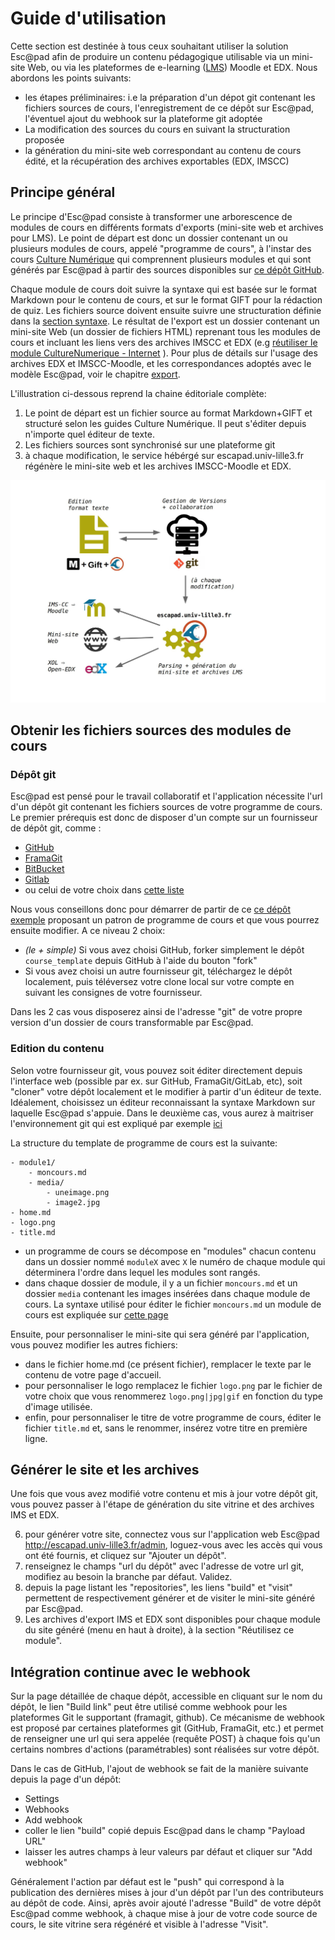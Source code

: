 Guide d'utilisation
====================


Cette section est destinée à tous ceux souhaitant utiliser la solution Esc@pad afin de produire un contenu pédagogique utilisable via un mini-site Web, ou via les plateformes de e-learning ([LMS](https://en.wikipedia.org/wiki/Learning_management_system)) Moodle et EDX. Nous abordons les points suivants:

* les étapes préliminaires: i.e la préparation d'un dépot git contenant les fichiers sources de cours, l'enregistrement de ce dépôt sur Esc@pad, l'éventuel ajout du webhook sur la plateforme git adoptée
* La modification des sources du cours en suivant la structuration proposée
* la génération du mini-site web correspondant au contenu de cours édité, et la récupération des archives exportables (EDX, IMSCC)


## Principe général

Le principe d'Esc@pad consiste à transformer une arborescence de modules de cours en différents formats d'exports (mini-site web et archives pour LMS). Le point de départ est donc un dossier contenant un ou plusieurs modules de cours, appelé "programme de cours", à l'instar des cours [Culture Numérique](https://culturenumerique.univ-lille3.fr/) qui comprennent plusieurs modules et qui sont générés par Esc@pad à partir des sources disponibles sur [ce dépôt GitHub](https://github.com/CultureNumerique/cn_modules).

Chaque module de cours doit suivre la syntaxe qui est basée sur le format Markdown pour le contenu de cours, et sur le format GIFT pour la rédaction de quiz. Les fichiers source doivent ensuite suivre une structuration définie dans la [section syntaxe](syntaxe.html). Le résultat de l'export est un dossier contenant un mini-site Web (un dossier de fichiers HTML) reprenant tous les modules de cours et incluant les liens vers des archives IMSCC et EDX (e.g [réutiliser le module CultureNumerique - Internet](https://culturenumerique.univ-lille3.fr/module1.html#sec_A) ). Pour plus de détails sur l'usage des archives EDX et IMSCC-Moodle, et les correspondances adoptés avec le modèle Esc@pad, voir le chapitre  [export](export.html).

L'illustration ci-dessous reprend la chaine éditoriale complète:

1. Le point de départ est un fichier source au format Markdown+GIFT et structuré selon les guides Culture Numérique. Il peut s'éditer depuis n'importe quel éditeur de texte.
2. Les fichiers sources sont synchronisé sur une plateforme git
3. à chaque modification, le service hébérgé sur escapad.univ-lille3.fr régénère le mini-site web et les archives IMSCC-Moodle et EDX.

![workflow](media/cn_workflow.jpg)

## Obtenir les fichiers sources des modules de cours

### Dépôt git

Esc@pad est pensé pour le travail collaboratif et l'application nécessite l'url d'un dépôt git contenant les fichiers sources de votre programme de cours. Le premier prérequis est donc de disposer d'un compte sur un fournisseur de dépôt git, comme :

- [GitHub](http://github.com/)
- [FramaGit](https://framagit.org/public/projects)
- [BitBucket](https://bitbucket.org/)
- [Gitlab](https://gitlab.com/)
- ou celui de votre choix dans [cette liste](https://en.wikipedia.org/wiki/Comparison_of_source_code_hosting_facilities)

Nous vous conseillons donc pour démarrer de partir de ce [ce dépôt exemple](https://github.com/CultureNumerique/course_template) proposant un patron de programme de cours et que vous pourrez ensuite modifier. A ce niveau 2 choix:

- *(le + simple)* Si vous avez choisi GitHub, forker simplement le dépôt `course_template` depuis GitHub à l'aide du bouton "fork"
- Si vous avez choisi un autre fournisseur git, téléchargez le dépôt localement, puis téléversez votre clone local sur votre compte en suivant les consignes de votre fournisseur.

Dans les 2 cas vous disposerez ainsi de l'adresse "git" de votre propre version d'un dossier de cours transformable par Esc@pad.


### Edition du contenu

Selon votre fournisseur git, vous pouvez soit éditer directement depuis l'interface web (possible par ex. sur GitHub, FramaGit/GitLab, etc), soit "cloner" votre dépôt localement et le modifier à partir d'un éditeur de texte. Idéalement, choisissez un éditeur reconnaissant la syntaxe Markdown sur laquelle Esc@pad s'appuie. Dans le deuxième cas, vous aurez à maitriser l'environnement git qui est expliqué par exemple [ici](https://www.atlassian.com/git/tutorials/)

La structure du template de programme de cours est la suivante:


    - module1/
        - moncours.md
        - media/
            - uneimage.png
            - image2.jpg
    - home.md
    - logo.png
    - title.md        

- un programme de cours se décompose en "modules" chacun contenu dans un dossier nommé `moduleX` avec `X` le numéro de chaque module qui déterminera l'ordre dans lequel les modules sont rangés.
- dans chaque dossier de module, il y a un fichier `moncours.md` et un dossier `media` contenant les images insérées dans chaque module de cours. La syntaxe utilisé pour éditer le fichier `moncours.md` un module de cours est expliquée sur [cette page](syntaxe.html)

Ensuite, pour personnaliser le mini-site qui sera généré par l'application, vous pouvez modifier les autres fichiers:

- dans le fichier home.md (ce présent fichier), remplacer le texte par le contenu de votre page d'accueil.
- pour personnaliser le logo remplacez le fichier `logo.png` par le fichier de votre choix que vous renommerez `logo.png|jpg|gif` en fonction du type d'image utilisée.
- enfin, pour personnaliser le titre de votre programme de cours, éditer le fichier `title.md` et, sans le renommer, insérez votre titre en première ligne.


## Générer le site et les archives

Une fois que vous avez modifié votre contenu et mis à jour votre dépôt git, vous pouvez passer à l'étape de génération du site vitrine et des archives IMS et EDX.

6. pour générer votre site, connectez vous sur l'application web Esc@pad http://escapad.univ-lille3.fr/admin, loguez-vous avec les accès qui vous ont été fournis,  et cliquez sur "Ajouter un dépôt".
7. renseignez le champs "url du dépôt" avec l'adresse de votre url git, modifiez au besoin la branche par défaut. Validez.
3. depuis la page listant les "repositories", les liens "build" et "visit" permettent de respectivement générer et de visiter le mini-site généré par Esc@pad.
2. Les archives d'export IMS et EDX sont disponibles pour chaque module du site généré (menu en haut à droite), à la section "Réutilisez ce module".


## Intégration continue avec le webhook


Sur la page détaillée de chaque dépôt, accessible en cliquant sur le nom du dépôt, le lien "Build link" peut être utilisé comme webhook pour les plateformes Git le supportant (framagit, github). Ce mécanisme de webhook est proposé par certaines plateformes git (GitHub, FramaGit, etc.) et permet de renseigner une url qui sera appelée (requête POST) à chaque fois qu'un certains nombres d'actions (paramétrables) sont réalisées sur votre dépôt.

Dans le cas de GitHub, l'ajout de webhook se fait de la manière suivante depuis la page d'un dépôt:
- Settings
- Webhooks
- Add webhook
- coller le lien "build" copié depuis Esc@pad dans le champ "Payload URL"
- laisser les autres champs à leur valeurs par défaut et cliquer sur "Add webhook"

Généralement l'action par défaut est le "push" qui correspond à la publication des dernières mises à jour d'un dépôt par l'un des contributeurs au dépôt de code. Ainsi, après avoir ajouté l'adresse "Build" de votre dépôt Esc@pad comme webhook, à chaque mise à jour de votre code source de cours, le site vitrine sera régénéré et visible à l'adresse "Visit".
